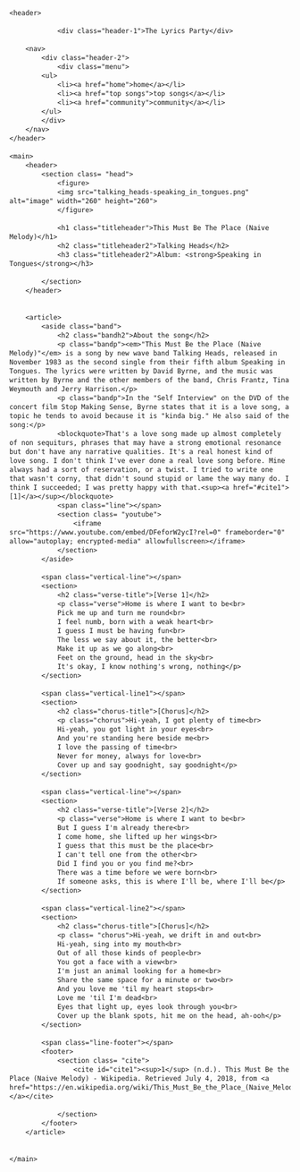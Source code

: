 <!doctype html>

<html lang="en">
<html>
<head>
    <link rel="stylesheet" type="text/css" href="stylesheet.css">
    <meta charset="utf-8">
    <title>The Lyrics Party - Talking Heads - This Must Be The Place (Naive Melody)</title>
    <meta name="description" content="This Must Be The Place (Naive Melody) Lyrics">
  
</head>

<body>
    
    <header>
               
                <div class="header-1">The Lyrics Party</div>
             
        <nav>
            <div class="header-2">
                <div class="menu">
            <ul>
                <li><a href="home">home</a></li>
                <li><a href="top songs">top songs</a></li>
                <li><a href="community">community</a></li>
            </ul>
            </div>
        </nav>
    </header>
        
    <main>
        <header>
            <section class= "head">
                <figure>
                <img src="talking_heads-speaking_in_tongues.png" alt="image" width="260" height="260">
                </figure>
        
                <h1 class="titleheader">This Must Be The Place (Naive Melody)</h1>
                <h2 class="titleheader2">Talking Heads</h2>
                <h3 class="titleheader2">Album: <strong>Speaking in Tongues</strong></h3>
             
            </section>
        </header>


        <article>
            <aside class="band">
                <h2 class="bandh2">About the song</h2>
                <p class="bandp"><em>"This Must Be the Place (Naive Melody)"</em> is a song by new wave band Talking Heads, released in November 1983 as the second single from their fifth album Speaking in Tongues. The lyrics were written by David Byrne, and the music was written by Byrne and the other members of the band, Chris Frantz, Tina Weymouth and Jerry Harrison.</p>
                <p class="bandp">In the "Self Interview" on the DVD of the concert film Stop Making Sense, Byrne states that it is a love song, a topic he tends to avoid because it is "kinda big." He also said of the song:</p>           
                <blockquote>That's a love song made up almost completely of non sequiturs, phrases that may have a strong emotional resonance but don't have any narrative qualities. It's a real honest kind of love song. I don't think I've ever done a real love song before. Mine always had a sort of reservation, or a twist. I tried to write one that wasn't corny, that didn't sound stupid or lame the way many do. I think I succeeded; I was pretty happy with that.<sup><a href="#cite1">[1]</a></sup></blockquote>
                <span class="line"></span>
                <section class= "youtube">
                    <iframe src="https://www.youtube.com/embed/DFeforW2ycI?rel=0" frameborder="0" allow="autoplay; encrypted-media" allowfullscreen></iframe>
                </section>
            </aside>

            <span class="vertical-line"></span>
            <section>
                <h2 class="verse-title">[Verse 1]</h2>
                <p class="verse">Home is where I want to be<br>
                Pick me up and turn me round<br>
                I feel numb, born with a weak heart<br>
                I guess I must be having fun<br>
                The less we say about it, the better<br>
                Make it up as we go along<br>
                Feet on the ground, head in the sky<br>
                It's okay, I know nothing's wrong, nothing</p>
            </section>

            <span class="vertical-line1"></span>
            <section>
                <h2 class="chorus-title">[Chorus]</h2>
                <p class="chorus">Hi-yeah, I got plenty of time<br>
                Hi-yeah, you got light in your eyes<br>
                And you're standing here beside me<br>
                I love the passing of time<br>
                Never for money, always for love<br>
                Cover up and say goodnight, say goodnight</p>
            </section>

            <span class="vertical-line"></span>
            <section>
                <h2 class="verse-title">[Verse 2]</h2>
                <p class="verse">Home is where I want to be<br>
                But I guess I'm already there<br>
                I come home, she lifted up her wings<br>
                I guess that this must be the place<br>
                I can't tell one from the other<br>
                Did I find you or you find me?<br>
                There was a time before we were born<br>
                If someone asks, this is where I'll be, where I'll be</p>
            </section>

            <span class="vertical-line2"></span>
            <section>
                <h2 class="chorus-title">[Chorus]</h2>
                <p class= "chorus">Hi-yeah, we drift in and out<br>
                Hi-yeah, sing into my mouth<br>
                Out of all those kinds of people<br>
                You got a face with a view<br>
                I'm just an animal looking for a home<br>
                Share the same space for a minute or two<br>
                And you love me 'til my heart stops<br>
                Love me 'til I'm dead<br>
                Eyes that light up, eyes look through you<br>
                Cover up the blank spots, hit me on the head, ah-ooh</p>
            </section>
            
            <span class="line-footer"></span>
            <footer>
                <section class= "cite">
                    <cite id="cite1"><sup>1</sup> (n.d.). This Must Be the Place (Naive Melody) - Wikipedia. Retrieved July 4, 2018, from <a href="https://en.wikipedia.org/wiki/This_Must_Be_the_Place_(Naive_Melody)">https://en.wikipedia.org/wiki/This_Must_Be_the_Place_(Naive_Melody) </a></cite>
                
                </section>
            </footer>
        </article>
        

    </main>
    
